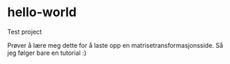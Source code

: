 # hello-world
Test project

Prøver å lære meg dette for å laste opp en matrisetransformasjonsside. Så jeg følger bare en tutorial :)
